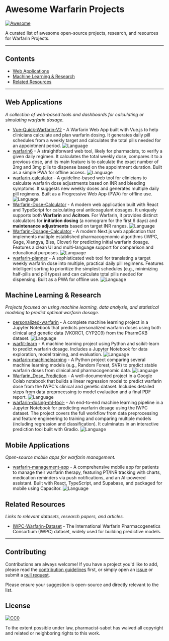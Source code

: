 # Awesome Warfarin Projects

[![Awesome](https://awesome.re/badge.svg)](https://awesome.re)

A curated list of awesome open-source projects, research, and resources for Warfarin Projects.

---

## Contents

- [Web Applications](#web-applications)
- [Machine Learning & Research](#machine-learning--research)
- [Related Resources](#related-resources)

---

## Web Applications

*A collection of web-based tools and dashboards for calculating or simulating warfarin dosage.*

- [Vue-Quick-Warfarin-V2](https://github.com/Napatchouli/Vue-Quick-Warfarin-V2) - A Warfarin Web App built with Vue.js to help clinicians calculate and plan warfarin dosing. It generates daily pill schedules from a weekly target and calculates the total pills needed for an appointment period. ![Language](https://img.shields.io/github/languages/top/Napatchouli/Vue-Quick-Warfarin-V2)
- [warfarin6](https://github.com/penpharmacy/warfarin6) - A straightforward web tool, likely for pharmacists, to verify a given daily regimen. It calculates the total weekly dose, compares it to a previous dose, and its main feature is to calculate the exact number of 2mg and 3mg pills to dispense based on the appointment duration. Built as a simple PWA for offline access. ![Language](https://img.shields.io/github/languages/top/penpharmacy/warfarin6)
- [warfarin-calculator](https://github.com/Paond55/warfarin-calculator) - A guideline-based web tool for clinicians to calculate warfarin dose adjustments based on INR and bleeding symptoms. It suggests new weekly doses and generates multiple daily pill regimens. Built as a Progressive Web App (PWA) for offline use. ![Language](https://img.shields.io/github/languages/top/Paond55/warfarin-calculator)
- [Warfarin-Dose-Calculator](https://github.com/prajwal-17/warfarin-dose-calculator) - A modern web application built with React and TypeScript for calculating oral anticoagulant dosages. It uniquely supports both **Warfarin** and **Acitrom**. For Warfarin, it provides distinct calculators for **initiation dosing** (a nomogram for the first 6 days) and **maintenance adjustments** based on target INR ranges. ![Language](https://img.shields.io/github/languages/top/prajwal-17/warfarin-dose-calculator)
- [Warfarin-Dosage-Calculator](https://github.com/pzweuj/warfarin-dosage-calculator) - A modern Next.js web application that implements multiple established pharmacogenomic algorithms (IWPC, Gage, Xiangya, Biss, Clover) for predicting initial warfarin dosage. Features a clean UI and multi-language support for comparison and educational purposes. ![Language](https://img.shields.io/github/languages/top/pzweuj/warfarin-dosage-calculator)
- [warfarin-planner](https://github.com/warfarin-net/warfarin-planner) - A sophisticated web tool for translating a target weekly warfarin dose into multiple, practical daily pill regimens. Features intelligent sorting to prioritize the simplest schedules (e.g., minimizing half-pills and pill types) and can calculate total pills needed for dispensing. Built as a PWA for offline use. ![Language](https://img.shields.io/github/languages/top/warfarin-net/warfarin-planner)

## Machine Learning & Research

*Projects focused on using machine learning, data analysis, and statistical modeling to predict optimal warfarin dosage.*

- [personalized-warfarin](https://github.com/cybergeist0/personalized-warfarin) - A complete machine learning project in a Jupyter Notebook that predicts personalized warfarin doses using both clinical and genetic data (VKORC1, CYP2C9) from the PharmGKB dataset. ![Language](https://img.shields.io/github/languages/top/cybergeist0/personalized-warfarin)
- [warfit-learn](https://github.com/gianlucatruda/warfit-learn) - A machine learning project using Python and scikit-learn to predict warfarin dosage. Includes a Jupyter Notebook for data exploration, model training, and evaluation. ![Language](https://img.shields.io/github/languages/top/gianlucatruda/warfit-learn)
- [warfarin-machinelearning](https://github.com/karneslab/warfarin-machinelearning) - A Python project comparing several machine learning models (e.g., Random Forest, SVR) to predict stable warfarin doses from clinical and pharmacogenomic data. ![Language](https://img.shields.io/github/languages/top/karneslab/warfarin-machinelearning)
- [Warfarin_Dose_Prediction](https://github.com/farahyusri12/warfarin_dose_prediction) - A well-documented project in a Google Colab notebook that builds a linear regression model to predict warfarin dose from the IWPC's clinical and genetic dataset. Includes detailed steps from data preprocessing to model evaluation and a final PDF report. ![Language](https://img.shields.io/github/languages/top/farahyusri12/warfarin_dose_prediction)
- [warfarin-dosing-ml-tool-](https://github.com/ifthekarhussain/warfarin-dosing-ml-tool-) - An end-to-end machine learning pipeline in a Jupyter Notebook for predicting warfarin dosage using the IWPC dataset. The project covers the full workflow from data preprocessing and feature engineering to training and comparing multiple models (including regression and classification). It culminates in an interactive prediction tool built with Gradio. ![Language](https://img.shields.io/github/languages/top/ifthekarhussain/warfarin-dosing-ml-tool-)

## Mobile Applications

*Open-source mobile apps for warfarin management.*

- [warfarin-management-app](https://github.com/amanjito/warfarin-management-app) - A comprehensive mobile app for patients to manage their warfarin therapy, featuring PT/INR tracking with charts, medication reminders via push notifications, and an AI-powered assistant. Built with React, TypeScript, and Supabase, and packaged for mobile using Capacitor. ![Language](https://img.shields.io/github/languages/top/amanjito/warfarin-management-app)

## Related Resources

*Links to relevant datasets, research papers, and articles.*

- [IWPC-Warfarin-Dataset](https://www.pharmgkb.org/page/iwpc) - The International Warfarin Pharmacogenetics Consortium (IWPC) dataset, widely used for building predictive models.

---

## Contributing

Contributions are always welcome! If you have a project you'd like to add, please read the [contribution guidelines](CONTRIBUTING.md) first, or simply open an [issue](https://github.com/pharmacist-sabot/awesome-warfarin/issues) or submit a [pull request](https://github.com/pharmacist-sabot/awesome-warfarin/pulls).

Please ensure your suggestion is open-source and directly relevant to the list.

## License

[![CC0](https://licensebuttons.net/p/zero/1.0/88x31.png)](https://creativecommons.org/publicdomain/zero/1.0/)

To the extent possible under law, pharmacist-sabot has waived all copyright and related or neighboring rights to this work.
